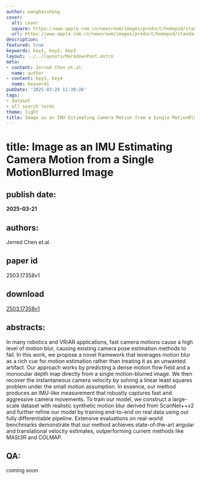 ```yaml
---
author: wanghaisheng
cover:
  alt: cover
  square: https://www.apple.com.cn/newsroom/images/product/homepod/standard/Apple-HomePod-hero-230118_big.jpg.large_2x.jpg
  url: https://www.apple.com.cn/newsroom/images/product/homepod/standard/Apple-HomePod-hero-230118_big.jpg.large_2x.jpg
description: ''
featured: true
keywords: key1, key2, key3
layout: ../../layouts/MarkdownPost.astro
meta:
- content: Jerred Chen et.al.
  name: author
- content: key3, key4
  name: keywords
pubDate: '2025-03-24 11:39:26'
tags:
- dataset
- all search terms
theme: light
title: Image as an IMU Estimating Camera Motion from a Single MotionBlurred Image
---
```


# title: Image as an IMU Estimating Camera Motion from a Single MotionBlurred Image 
## publish date: 
**2025-03-21** 
## authors: 
  Jerred Chen et.al. 
## paper id
2503.17358v1
## download
[2503.17358v1](http://arxiv.org/abs/2503.17358v1)
## abstracts:
In many robotics and VR/AR applications, fast camera motions cause a high level of motion blur, causing existing camera pose estimation methods to fail. In this work, we propose a novel framework that leverages motion blur as a rich cue for motion estimation rather than treating it as an unwanted artifact. Our approach works by predicting a dense motion flow field and a monocular depth map directly from a single motion-blurred image. We then recover the instantaneous camera velocity by solving a linear least squares problem under the small motion assumption. In essence, our method produces an IMU-like measurement that robustly captures fast and aggressive camera movements. To train our model, we construct a large-scale dataset with realistic synthetic motion blur derived from ScanNet++v2 and further refine our model by training end-to-end on real data using our fully differentiable pipeline. Extensive evaluations on real-world benchmarks demonstrate that our method achieves state-of-the-art angular and translational velocity estimates, outperforming current methods like MASt3R and COLMAP.
## QA:
coming soon
